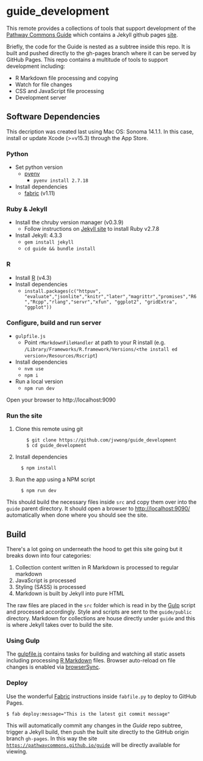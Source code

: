 # guide_development

This remote provides a collections of tools that support development of the [Pathway Commons Guide](http://pathwaycommons.github.io/guide/) which contains a Jekyll github pages [site](https://github.com/PathwayCommons/guide).

Briefly, the code for the Guide is nested as a subtree inside this repo. It is built and pushed directly to the gh-pages branch where it can be served by GitHub Pages. This repo contains a multitude of tools to support development including:

- R Markdown file processing and copying
- Watch for file changes
- CSS and JavaScript file processing
- Development server

## Software Dependencies

This decription was created last using Mac OS: Sonoma 14.1.1. In this case, install or update Xcode (>=v15.3) through the App Store.

### Python

- Set python version
  - [pyenv](https://github.com/pyenv/pyenv)
    - `pyenv install 2.7.18`
- Install dependencies
  - [fabric](https://www.fabfile.org/) (v1.11)

### Ruby & Jekyll

- Install the chruby version manager (v0.3.9)
  - Follow instructions on [Jekyll site](https://jekyllrb.com/docs/installation/macos/) to install Ruby v2.7.8
- Install Jekyll: 4.3.3
  - `gem install jekyll`
  - `cd guide && bundle install`

### R

- Install [R](https://cran.r-project.org/bin/macosx/) (v4.3)
- Install dependencies
  - `install.packages(c("httpuv", "evaluate","jsonlite","knitr","later","magrittr","promises","R6","Rcpp","rlang","servr","xfun", "ggplot2", "gridExtra", "ggplot"))`

### Configure, build and run server

- `gulpfile.js`
  - Point `rMarkdownFileHandler` at path to your R install (e.g. `/Library/Frameworks/R.framework/Versions/<the install ed version>/Resources/Rscript`)
- Install dependencies
  - `nvm use`
  - `npm i`
- Run a local version
  - `npm run dev`

Open your browser to http://localhost:9090

### Run the site

1. Clone this remote using git

	``` shell
		$ git clone https://github.com/jvwong/guide_development
		$ cd guide_development
	```

2. Install dependencies

	``` shell
	  $ npm install
	```

2. Run the app using a NPM script

	``` shell
	  $ npm run dev
	```

This should build the necessary files inside `src` and copy them over into the `guide` parent directory. It should open a browser to [http://localhost:9090/](http://localhost:9090/) automatically when done where you should see the site.

## Build

There's a lot going on underneath the hood to get this site going but it breaks down into four categories:

1. Collection content written in R Markdown is processed to regular markdown
2. JavaScript is processed
3. Styling (SASS) is processed
4. Markdown is built by Jekyll into pure HTML

The raw files are placed in the `src` folder which is read in by the [Gulp](http://gulpjs.com/) script and processed accordingly. Style and scripts are sent to the `guide/public` directory. Markdown for collections are house directly under `guide` and this is where Jekyll takes over to build the site.

### Using Gulp

The [gulpfile.js](https://github.com/jvwong/guide_development/blob/master/gulpfile.js) contains tasks for building and watching all static assets including processing [R Markdown](http://rmarkdown.rstudio.com/) files. Browser auto-reload on file changes is enabled via [browserSync](https://www.browsersync.io/).

### Deploy

Use the wonderful [Fabric](http://www.fabfile.org/) instructions inside `fabfile.py` to deploy to GitHub Pages.

``` shell
$ fab deploy:message="This is the latest git commit message"
```

This will automatically commit any changes in the *Guide* repo subtree, trigger a Jekyll build, then push the built site directly to the GitHub origin branch `gh-pages`. In this way the site [`https://pathwaycommons.github.io/guide`](http://pathwaycommons.github.io/guide/) will be directly available for viewing.
